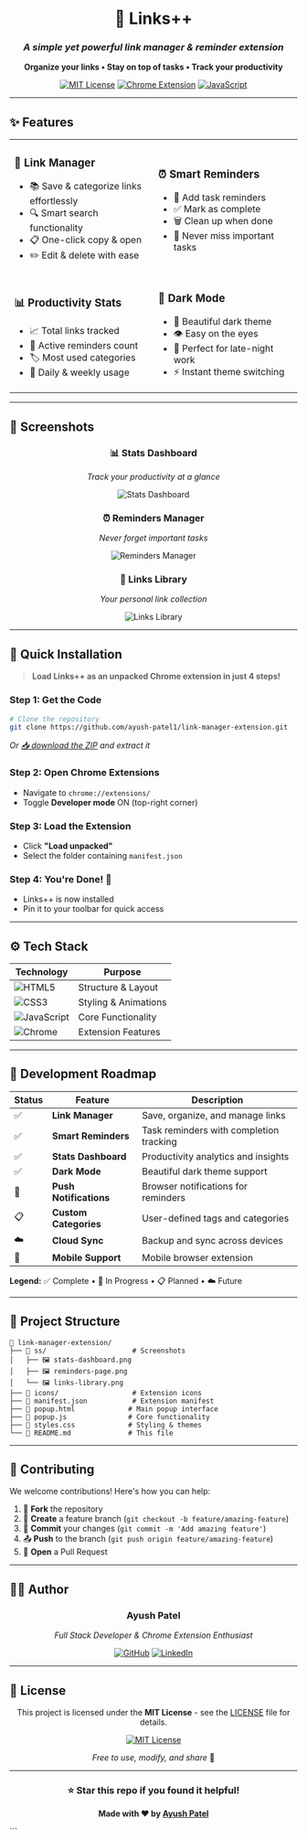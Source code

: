 <div align="center">

# 🔗 Links++

### *A simple yet powerful link manager & reminder extension*

**Organize your links • Stay on top of tasks • Track your productivity**

[![MIT License](https://img.shields.io/badge/License-MIT-green.svg)](https://choosealicense.com/licenses/mit/)
[![Chrome Extension](https://img.shields.io/badge/Chrome-Extension-blue.svg)](https://developer.chrome.com/docs/extensions/)
[![JavaScript](https://img.shields.io/badge/JavaScript-ES6+-yellow.svg)](https://developer.mozilla.org/en-US/docs/Web/JavaScript)

---

</div>

## ✨ **Features**

<table>
<tr>
<td width="50%">

### 🔗 **Link Manager**
- 📚 Save & categorize links effortlessly
- 🔍 Smart search functionality
- 📋 One-click copy & open
- ✏️ Edit & delete with ease

</td>
<td width="50%">

### ⏰ **Smart Reminders**
- 🎯 Add task reminders
- ✅ Mark as complete
- 🗑️ Clean up when done
- 📅 Never miss important tasks

</td>
</tr>
<tr>
<td width="50%">

### 📊 **Productivity Stats**
- 📈 Total links tracked
- 🔔 Active reminders count
- 🏷️ Most used categories
- 📱 Daily & weekly usage

</td>
<td width="50%">

### 🌙 **Dark Mode**
- 🎨 Beautiful dark theme
- 👁️ Easy on the eyes
- 🌃 Perfect for late-night work
- ⚡ Instant theme switching

</td>
</tr>
</table>

---

## 📸 **Screenshots**

<div align="center">

### 📊 **Stats Dashboard**
*Track your productivity at a glance*

![Stats Dashboard](./ss/stats-dashboard.png)

### ⏰ **Reminders Manager**
*Never forget important tasks*

![Reminders Manager](./ss/reminders-page.png)

### 🔗 **Links Library**
*Your personal link collection*

![Links Library](./ss/links-library.png)

</div>

---

## 🚀 **Quick Installation**

> **Load Links++ as an unpacked Chrome extension in just 4 steps!**

### **Step 1:** Get the Code
```bash
# Clone the repository
git clone https://github.com/ayush-patel1/link-manager-extension.git
```
*Or [📥 download the ZIP](https://github.com/ayush-patel1/link-manager-extension/archive/refs/heads/main.zip) and extract it*

### **Step 2:** Open Chrome Extensions
- Navigate to `chrome://extensions/`
- Toggle **Developer mode** ON (top-right corner)

### **Step 3:** Load the Extension
- Click **"Load unpacked"**
- Select the folder containing `manifest.json`

### **Step 4:** You're Done! 🎉
- Links++ is now installed
- Pin it to your toolbar for quick access

---

## ⚙️ **Tech Stack**

<div align="center">

| Technology | Purpose |
|------------|---------|
| ![HTML5](https://img.shields.io/badge/HTML5-E34F26?style=for-the-badge&logo=html5&logoColor=white) | Structure & Layout |
| ![CSS3](https://img.shields.io/badge/CSS3-1572B6?style=for-the-badge&logo=css3&logoColor=white) | Styling & Animations |
| ![JavaScript](https://img.shields.io/badge/JavaScript-F7DF1E?style=for-the-badge&logo=javascript&logoColor=black) | Core Functionality |
| ![Chrome](https://img.shields.io/badge/Chrome_APIs-4285F4?style=for-the-badge&logo=googlechrome&logoColor=white) | Extension Features |

</div>

---

## 📌 **Development Roadmap**

<div align="center">

| Status | Feature | Description |
|--------|---------|-------------|
| ✅ | **Link Manager** | Save, organize, and manage links |
| ✅ | **Smart Reminders** | Task reminders with completion tracking |
| ✅ | **Stats Dashboard** | Productivity analytics and insights |
| ✅ | **Dark Mode** | Beautiful dark theme support |
| 🔄 | **Push Notifications** | Browser notifications for reminders |
| 📋 | **Custom Categories** | User-defined tags and categories |
| ☁️ | **Cloud Sync** | Backup and sync across devices |
| 📱 | **Mobile Support** | Mobile browser extension |

</div>

**Legend:** ✅ Complete • 🔄 In Progress • 📋 Planned • ☁️ Future

---

## 📂 **Project Structure**

```
📁 link-manager-extension/
├── 📁 ss/                     # Screenshots
│   ├── 🖼️ stats-dashboard.png
│   ├── 🖼️ reminders-page.png
│   └── 🖼️ links-library.png
├── 📁 icons/                  # Extension icons
├── 📄 manifest.json           # Extension manifest
├── 📄 popup.html             # Main popup interface
├── 📄 popup.js               # Core functionality
├── 📄 styles.css             # Styling & themes
└── 📄 README.md              # This file
```

---

## 🤝 **Contributing**

We welcome contributions! Here's how you can help:

1. 🍴 **Fork** the repository
2. 🌿 **Create** a feature branch (`git checkout -b feature/amazing-feature`)
3. 💾 **Commit** your changes (`git commit -m 'Add amazing feature'`)
4. 📤 **Push** to the branch (`git push origin feature/amazing-feature`)
5. 🔄 **Open** a Pull Request

---

## 🧑‍💻 **Author**

<div align="center">

### **Ayush Patel**

*Full Stack Developer & Chrome Extension Enthusiast*

[![GitHub](https://img.shields.io/badge/GitHub-100000?style=for-the-badge&logo=github&logoColor=white)](https://github.com/ayush-patel1)
[![LinkedIn](https://img.shields.io/badge/LinkedIn-0077B5?style=for-the-badge&logo=linkedin&logoColor=white)](https://www.linkedin.com/in/ayush-patel05/)

</div>

---

## 📄 **License**

<div align="center">

This project is licensed under the **MIT License** - see the [LICENSE](LICENSE) file for details.

[![MIT License](https://img.shields.io/badge/License-MIT-green.svg?style=for-the-badge)](https://choosealicense.com/licenses/mit/)

*Free to use, modify, and share* 🎉

</div>

---

<div align="center">

### ⭐ **Star this repo if you found it helpful!**

**Made with ❤️ by [Ayush Patel](https://github.com/ayush-patel1)**

</div>
```

